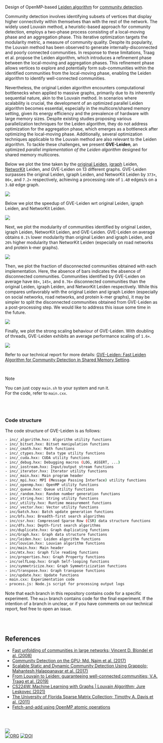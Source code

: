 Design of OpenMP-based [Leiden algorithm] for [community detection].

Community detection involves identifying subsets of vertices that display higher connectivity within themselves than with the rest of the network. The widely used Louvain method, a heuristic-based approach for community detection, employs a two-phase process consisting of a local-moving phase and an aggregation phase. This iterative optimization targets the modularity metric, a measure of community quality. Despite its popularity, the Louvain method has been observed to generate internally-disconnected and poorly connected communities. In response to these limitations, Traag et al. propose the Leiden algorithm, which introduces a refinement phase between the local-moving and aggregation phases. This refinement phase allows vertices to explore and potentially form sub-communities within the identified communities from the local-moving phase, enabling the Leiden algorithm to identify well-connected communities.

Nevertheless, the original Leiden algorithm encounters computational bottlenecks when applied to massive graphs, primarily due to its inherently sequential nature, akin to the Louvain method. In scenarios where scalability is crucial, the development of an optimized parallel Leiden algorithm becomes essential, especially in the multicore/shared memory setting, given its energy efficiency and the prevalence of hardware with large memory sizes. Despite existing studies proposing various parallelization techniques for the Leiden algorithm, they do not address optimization for the aggregation phase, which emerges as a bottleneck after optimizing the local-moving phase. Additionally, several optimization techniques applicable to the Louvain method are also relevant to the Leiden algorithm. To tackle these challenges, we present **GVE-Leiden**, an optimized *parallel implementation of the Leiden algorithm* designed for shared memory multicores.

Below we plot the time taken by the [original Leiden], [igraph] Leiden, [NetworKit] Leiden, and GVE-Leiden on 13 different graphs. GVE-Leiden surpasses the original Leiden, igraph Leiden, and NetworKit Leiden by `373×`, `86×`, and `7.2×` respectively, achieving a processing rate of `1.4𝐵` edges/s on a `3.8𝐵` edge graph.

[![](https://i.imgur.com/fiZPpQy.png)][sheets-o1]

Below we plot the speedup of GVE-Leiden wrt original Leiden, igraph Leiden, and NetworKit Leiden.

[![](https://i.imgur.com/le5WOJk.png)][sheets-o1]

Next, we plot the modularity of communities identified by original Leiden, igraph Leiden, NetworKit Leiden, and GVE-Leiden. GVE-Leiden on average obtains `0.1%` lower modularity than original Leiden and igraph Leiden, and `26%` higher modularity than NetworKit Leiden (especially on road networks and protein k-mer graphs).

[![](https://i.imgur.com/h6vOSE9.png)][sheets-o1]

Then, we plot the fraction of disconnected communities obtained with each implementation. Here, the absence of bars indicates the absence of disconnected communities. Communities identified by GVE-Leiden on average have `88×`, `145×`, and `0.76×` disconnected communities than the original Leiden, igraph Leiden, and NetworKit Leiden respectively. While this compares unfavorably with the original Leiden and igraph Leiden (especially on social networks, road networks, and protein k-mer graphs), it may be simpler to split the disconnected communities obtained from GVE-Leiden as a post-processing step. We would like to address this issue some time in the future.

[![](https://i.imgur.com/BLsirqM.png)][sheets-o1]

Finally, we plot the strong scaling behaviour of GVE-Leiden. With doubling of threads, GVE-Leiden exhibits an average performance scaling of `1.6×`.

[![](https://i.imgur.com/WxkvAUm.png)][sheets-o2]

Refer to our technical report for more details:
[GVE-Leiden: Fast Leiden Algorithm for Community Detection in Shared Memory Setting][report].

<br>

> [!NOTE]
> You can just copy `main.sh` to your system and run it. \
> For the code, refer to `main.cxx`.

[Leiden algorithm]: https://www.nature.com/articles/s41598-019-41695-z
[original Leiden]: https://github.com/vtraag/libleidenalg
[igraph]: https://github.com/igraph/igraph
[NetworKit]: https://github.com/networkit/networkit
[community detection]: https://en.wikipedia.org/wiki/Community_search
[Prof. Dip Sankar Banerjee]: https://sites.google.com/site/dipsankarban/
[Prof. Kishore Kothapalli]: https://faculty.iiit.ac.in/~kkishore/
[SuiteSparse Matrix Collection]: https://sparse.tamu.edu
[sheets-o1]: https://docs.google.com/spreadsheets/d/1oyx44kRewQmk9y23V-lJWwx51qYlGRxNR2kiT_tiMdo/edit?usp=sharing
[sheets-o2]: https://docs.google.com/spreadsheets/d/12CzNfXe3yO4NsOvs7sbmcwC6qBHTi6DmBF7yK2eXf7I/edit?usp=sharing
[report]: https://arxiv.org/abs/2312.13936

<br>
<br>


### Code structure

The code structure of GVE-Leiden is as follows:

```bash
- inc/_algorithm.hxx: Algorithm utility functions
- inc/_bitset.hxx: Bitset manipulation functions
- inc/_cmath.hxx: Math functions
- inc/_ctypes.hxx: Data type utility functions
- inc/_cuda.hxx: CUDA utility functions
- inc/_debug.hxx: Debugging macros (LOG, ASSERT, ...)
- inc/_iostream.hxx: Input/output stream functions
- inc/_iterator.hxx: Iterator utility functions
- inc/_main.hxx: Main program header
- inc/_mpi.hxx: MPI (Message Passing Interface) utility functions
- inc/_openmp.hxx: OpenMP utility functions
- inc/_queue.hxx: Queue utility functions
- inc/_random.hxx: Random number generation functions
- inc/_string.hxx: String utility functions
- inc/_utility.hxx: Runtime measurement functions
- inc/_vector.hxx: Vector utility functions
- inc/batch.hxx: Batch update generation functions
- inc/bfs.hxx: Breadth-first search algorithms
- inc/csr.hxx: Compressed Sparse Row (CSR) data structure functions
- inc/dfs.hxx: Depth-first search algorithms
- inc/duplicate.hxx: Graph duplicating functions
- inc/Graph.hxx: Graph data structure functions
- inc/leiden.hxx: Leiden algorithm functions
- inc/louvian.hxx: Louvian algorithm functions
- inc/main.hxx: Main header
- inc/mtx.hxx: Graph file reading functions
- inc/properties.hxx: Graph Property functions
- inc/selfLoop.hxx: Graph Self-looping functions
- inc/symmetricize.hxx: Graph Symmetricization functions
- inc/transpose.hxx: Graph transpose functions
- inc/update.hxx: Update functions
- main.cxx: Experimentation code
- process.js: Node.js script for processing output logs
```

Note that each branch in this repository contains code for a specific experiment. The `main` branch contains code for the final experiment. If the intention of a branch in unclear, or if you have comments on our technical report, feel free to open an issue.

<br>
<br>


## References

- [Fast unfolding of communities in large networks; Vincent D. Blondel et al. (2008)](https://arxiv.org/abs/0803.0476)
- [Community Detection on the GPU; Md. Naim et al. (2017)](https://arxiv.org/abs/1305.2006)
- [Scalable Static and Dynamic Community Detection Using Grappolo; Mahantesh Halappanavar et al. (2017)](https://ieeexplore.ieee.org/document/8091047)
- [From Louvain to Leiden: guaranteeing well-connected communities; V.A. Traag et al. (2019)](https://www.nature.com/articles/s41598-019-41695-z)
- [CS224W: Machine Learning with Graphs | Louvain Algorithm; Jure Leskovec (2021)](https://www.youtube.com/watch?v=0zuiLBOIcsw)
- [The University of Florida Sparse Matrix Collection; Timothy A. Davis et al. (2011)](https://doi.org/10.1145/2049662.2049663)
- [Fetch-and-add using OpenMP atomic operations](https://stackoverflow.com/a/7918281/1413259)

<br>
<br>


[![](https://i.imgur.com/Z0g3W0u.jpg)](https://www.youtube.com/watch?v=yqO7wVBTuLw&pp)<br>
[![ORG](https://img.shields.io/badge/org-puzzlef-green?logo=Org)](https://puzzlef.github.io)
[![DOI](https://zenodo.org/badge/652482935.svg)](https://zenodo.org/doi/10.5281/zenodo.10428321)


[Prof. Dip Sankar Banerjee]: https://sites.google.com/site/dipsankarban/
[Prof. Kishore Kothapalli]: https://faculty.iiit.ac.in/~kkishore/
[SuiteSparse Matrix Collection]: https://sparse.tamu.edu
